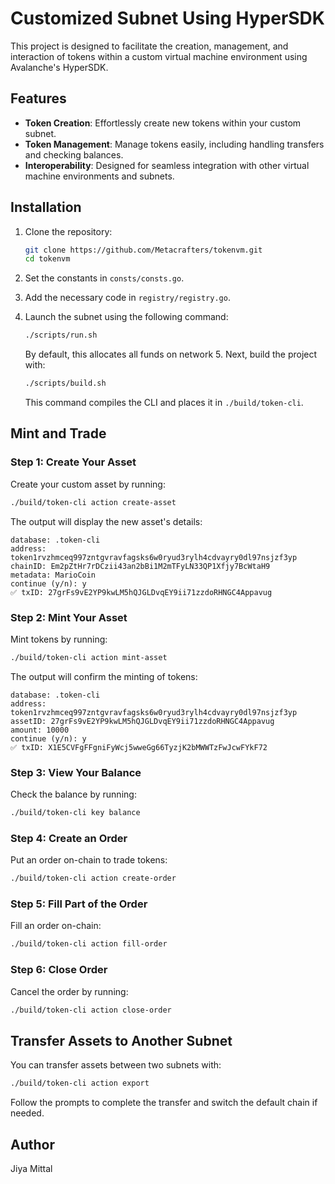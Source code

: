 

# Customized Subnet Using HyperSDK

This project is designed to facilitate the creation, management, and interaction of tokens within a custom virtual machine environment using Avalanche's HyperSDK.

## Features
- **Token Creation**: Effortlessly create new tokens within your custom subnet.
- **Token Management**: Manage tokens easily, including handling transfers and checking balances.
- **Interoperability**: Designed for seamless integration with other virtual machine environments and subnets.

## Installation

1. Clone the repository:
   ```bash
   git clone https://github.com/Metacrafters/tokenvm.git
   cd tokenvm
   ```

2. Set the constants in `consts/consts.go`.

3. Add the necessary code in `registry/registry.go`.

4. Launch the subnet using the following command:
   ```bash
   ./scripts/run.sh
   ```

   By default, this allocates all funds on network 5. Next, build the project with:
   ```bash
   ./scripts/build.sh
   ```
   This command compiles the CLI and places it in `./build/token-cli`.

## Mint and Trade

### Step 1: Create Your Asset
Create your custom asset by running:
```bash
./build/token-cli action create-asset
```
The output will display the new asset's details:
```
database: .token-cli
address: token1rvzhmceq997zntgvravfagsks6w0ryud3rylh4cdvayry0dl97nsjzf3yp
chainID: Em2pZtHr7rDCzii43an2bBi1M2mTFyLN33QP1Xfjy7BcWtaH9
metadata: MarioCoin
continue (y/n): y
✅ txID: 27grFs9vE2YP9kwLM5hQJGLDvqEY9ii71zzdoRHNGC4Appavug
```

### Step 2: Mint Your Asset
Mint tokens by running:
```bash
./build/token-cli action mint-asset
```
The output will confirm the minting of tokens:
```
database: .token-cli
address: token1rvzhmceq997zntgvravfagsks6w0ryud3rylh4cdvayry0dl97nsjzf3yp
assetID: 27grFs9vE2YP9kwLM5hQJGLDvqEY9ii71zzdoRHNGC4Appavug
amount: 10000
continue (y/n): y
✅ txID: X1E5CVFgFFgniFyWcj5wweGg66TyzjK2bMWWTzFwJcwFYkF72
```

### Step 3: View Your Balance
Check the balance by running:
```bash
./build/token-cli key balance
```

### Step 4: Create an Order
Put an order on-chain to trade tokens:
```bash
./build/token-cli action create-order
```

### Step 5: Fill Part of the Order
Fill an order on-chain:
```bash
./build/token-cli action fill-order
```

### Step 6: Close Order
Cancel the order by running:
```bash
./build/token-cli action close-order
```

## Transfer Assets to Another Subnet

You can transfer assets between two subnets with:
```bash
./build/token-cli action export
```
Follow the prompts to complete the transfer and switch the default chain if needed.
## Author
Jiya Mittal
